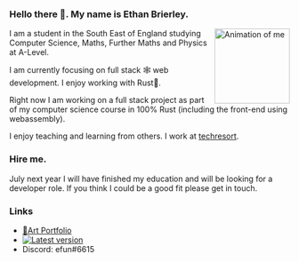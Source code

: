 ### Hello there 👋. My name is Ethan Brierley.

<img align="right" alt="Animation of me" width="135" src="https://raw.githubusercontent.com/ethanboxx/ethanboxx/master/me.gif">

I am a student in the South East of England studying Computer Science, Maths, Further Maths and Physics at A-Level.

I am currently focusing on full stack 🕸️ web development. I enjoy working with Rust🦀.

Right now I am working on a full stack project as part of my computer science course in 100% Rust
(including the front-end using webassembly).

I enjoy teaching and learning from others. I work at [techresort](https://techresorteb.com/).

### Hire me.

July next year I will have finished my education and will be looking for a developer role.
If you think I could be a good fit please get in touch.

### Links

- [🎨Art Portfolio](https://www.behance.net/ethanb)
- [![Latest version](https://img.shields.io/twitter/follow/efun_b?style=social)](https://twitter.com/efun_b)
- Discord: efun#6615
